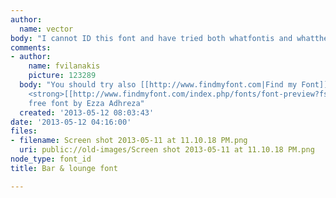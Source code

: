 ```yaml
---
author:
  name: vector
body: "I cannot ID this font and have tried both whatfontis and whatthefont\r\n\r\n"
comments:
- author:
    name: fvilanakis
    picture: 123289
  body: "You should try also [[http://www.findmyfont.com|Find my Font]] ;)\r\nIt's
    <strong>[[http://www.findmyfont.com/index.php/fonts/font-preview?fset=Dafont-2&ffam=VOL%20-%20Regular&fid=c23d2d1f69102269763109e461cb0558&fsize=60&text=bar%20%26%20lounge&fit=1|VOL]]</strong>
    free font by Ezza Adhreza"
  created: '2013-05-12 08:03:43'
date: '2013-05-12 04:16:00'
files:
- filename: Screen shot 2013-05-11 at 11.10.18 PM.png
  uri: public://old-images/Screen shot 2013-05-11 at 11.10.18 PM.png
node_type: font_id
title: Bar & lounge font

---
```

